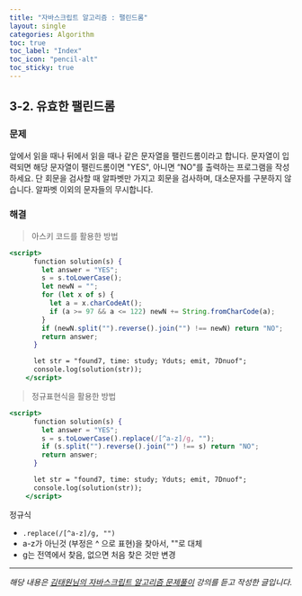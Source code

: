 ```yaml
---
title: "자바스크립트 알고리즘 : 팰린드롬"
layout: single
categories: Algorithm
toc: true
toc_label: "Index"
toc_icon: "pencil-alt"
toc_sticky: true
---
```


## 3-2. 유효한 팰린드롬

### 문제

앞에서 읽을 때나 뒤에서 읽을 때나 같은 문자열을 팰린드롬이라고 합니다.
문자열이 입력되면 해당 문자열이 팰린드롬이면 "YES", 아니면 “NO"를 출력하는 프로그램을
작성하세요.
단 회문을 검사할 때 알파벳만 가지고 회문을 검사하며, 대소문자를 구분하지 않습니다.
알파벳 이외의 문자들의 무시합니다.

### 해결

> 아스키 코드를 활용한 방법

```jsx
<script>
      function solution(s) {
        let answer = "YES";
        s = s.toLowerCase();
        let newN = "";
        for (let x of s) {
          let a = x.charCodeAt();
          if (a >= 97 && a <= 122) newN += String.fromCharCode(a);
        }
        if (newN.split("").reverse().join("") !== newN) return "NO";
        return answer;
      }

      let str = "found7, time: study; Yduts; emit, 7Dnuof";
      console.log(solution(str));
    </script>
```

> 정규표현식을 활용한 방법

```jsx
<script>
      function solution(s) {
        let answer = "YES";
        s = s.toLowerCase().replace(/[^a-z]/g, "");
        if (s.split("").reverse().join("") !== s) return "NO";
        return answer;
      }

      let str = "found7, time: study; Yduts; emit, 7Dnuof";
      console.log(solution(str));
    </script>
```

정규식

- `.replace(/[^a-z]/g, "")`
- a-z가 아닌것 (부정은 ^ 으로 표현)을 찾아서, ""로 대체
- g는 전역에서 찾음, 없으면 처음 찾은 것만 변경

---

_해당 내용은 [김태원님의 자바스크립트 알고리즘 문제풀이](https://www.inflearn.com/course/%EC%9E%90%EB%B0%94%EC%8A%A4%ED%81%AC%EB%A6%BD%ED%8A%B8-%EC%95%8C%EA%B3%A0%EB%A6%AC%EC%A6%98-%EB%AC%B8%EC%A0%9C%ED%92%80%EC%9D%B4/dashboard) 강의를 듣고 작성한 글입니다._
